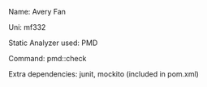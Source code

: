 Name: Avery Fan

Uni: mf332

Static Analyzer used: PMD

Command: pmd::check

Extra dependencies: junit, mockito (included in pom.xml)
